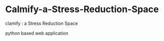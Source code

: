 # Calmify-a-Stress-Reduction-Space
clamify : a Stress Reduction Space

python based web application
